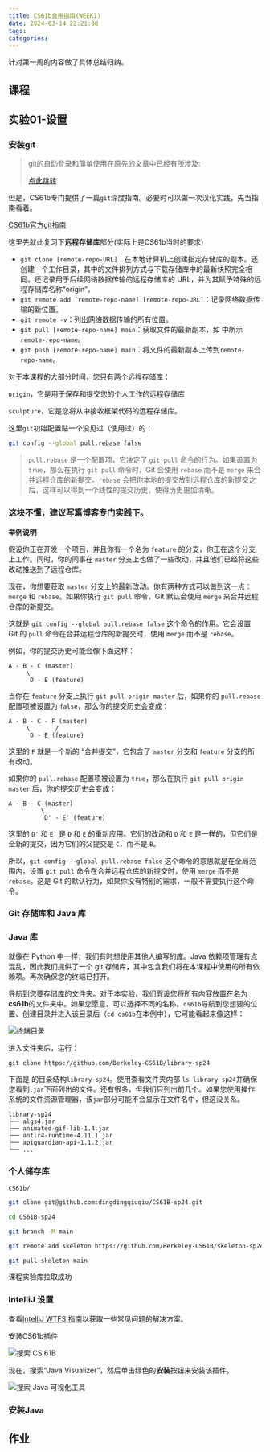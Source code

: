 ```yaml
---
title: CS61b食用指南(WEEK1)
date: 2024-03-14 22:21:08
tags:
categories:
---
```


针对第一周的内容做了具体总结归纳。
<!--more-->

## 课程



## 实验01-设置

### 安装git

>  git的自动登录和简单使用在原先的文章中已经有所涉及:
>
> [点此跳转](https://dingdingqiuqiu.github.io/tags/Git/)

但是，CS61b专门提供了一篇`git`深度指南。必要时可以做一次汉化实践，先当指南看着。

[CS61b官方git指南](https://sp24.datastructur.es/resources/guides/git/)

这里先就此复习下**远程存储库**部分(实际上是CS61b当时的要求)

- `git clone [remote-repo-URL]`：在本地计算机上创建指定存储库的副本。还创建一个工作目录，其中的文件排列方式与下载存储库中的最新快照完全相同。还记录用于后续网络数据传输的远程存储库的 URL，并为其赋予特殊的远程存储库名称“origin”。
- `git remote add [remote-repo-name] [remote-repo-URL]`：记录网络数据传输的新位置。
- `git remote -v`：列出网络数据传输的所有位置。
- `git pull [remote-repo-name] main`：获取文件的最新副本，如 中所示`remote-repo-name`。
- `git push [remote-repo-name] main`：将文件的最新副本上传到`remote-repo-name`。

对于本课程的大部分时间，您只有两个远程存储库：

`origin`，它是用于保存和提交您的个人工作的远程存储库

`sculpture`，它是您将从中接收框架代码的远程存储库。

这里`git`初始配置贴一个没见过（使用过）的：

```zsh
git config --global pull.rebase false
```

> `pull.rebase` 是一个配置项，它决定了 `git pull` 命令的行为。如果设置为 `true`，那么在执行 `git pull` 命令时，Git 会使用 `rebase` 而不是 `merge` 来合并远程仓库的新提交。`rebase` 会把你本地的提交放到远程仓库的新提交之后，这样可以得到一个线性的提交历史，使得历史更加清晰。

### 这块不懂，建议写篇博客专门实践下。

**举例说明**

假设你正在开发一个项目，并且你有一个名为 `feature` 的分支，你正在这个分支上工作。同时，你的同事在 `master` 分支上也做了一些改动，并且他们已经将这些改动推送到了远程仓库。

现在，你想要获取 `master` 分支上的最新改动。你有两种方式可以做到这一点：`merge` 和 `rebase`。如果你执行 `git pull` 命令，Git 默认会使用 `merge` 来合并远程仓库的新提交。

这就是 `git config --global pull.rebase false` 这个命令的作用。它会设置 Git 的 `pull` 命令在合并远程仓库的新提交时，使用 `merge` 而不是 `rebase`。

例如，你的提交历史可能会像下面这样：

```
A - B - C (master)
     \
      D - E (feature)
```



当你在 `feature` 分支上执行 `git pull origin master` 后，如果你的 `pull.rebase` 配置项被设置为 `false`，那么你的提交历史会变成：

```
A - B - C - F (master)
     \       /
      D - E (feature)
```



这里的 `F` 就是一个新的 “合并提交”，它包含了 `master` 分支和 `feature` 分支的所有改动。

如果你的 `pull.rebase` 配置项被设置为 `true`，那么在执行 `git pull origin master` 后，你的提交历史会变成：

```
A - B - C (master)
         \
          D' - E' (feature)
```



这里的 `D'` 和 `E'` 是 `D` 和 `E` 的重新应用。它们的改动和 `D` 和 `E` 是一样的，但它们是全新的提交，因为它们的父提交是 `C`，而不是 `B`。

所以，`git config --global pull.rebase false` 这个命令的意思就是在全局范围内，设置 `git pull` 命令在合并远程仓库的新提交时，使用 `merge` 而不是 `rebase`。这是 Git 的默认行为，如果你没有特别的需求，一般不需要执行这个命令。

### Git 存储库和 Java 库

### Java 库

就像在 Python 中一样，我们有时想使用其他人编写的库。Java 依赖项管理有点混乱，因此我们提供了一个 git 存储库，其中包含我们将在本课程中使用的所有依赖项。再次确保您的终端已打开。

导航到您要存储库的文件夹。对于本实验，我们假设您将所有内容放置在名为**cs61b**的文件夹中。如果您愿意，可以选择不同的名称。`cs61b`导航到您想要的位置、创建目录并进入该目录后（`cd cs61b`在本例中），它可能看起来像这样：

![终端目录](https://sp24.datastructur.es/labs/lab01/img/terminal_directory.png)

进入文件夹后，运行：

```
git clone https://github.com/Berkeley-CS61B/library-sp24
```

下面是 的目录结构`library-sp24`。使用查看文件夹内部 `ls library-sp24`并确保您看到`.jar`下面列出的文件。还有很多，但我们只列出前几个。如果您使用操作系统的文件资源管理器，该`jar`部分可能不会显示在文件名中，但这没关系。

```
library-sp24
├── algs4.jar
├── animated-gif-lib-1.4.jar
├── antlr4-runtime-4.11.1.jar
├── apiguardian-api-1.1.2.jar
└── ...
```

### 个人储存库

```
CS61b/
```

```zsh
git clone git@github.com:dingdingqiuqiu/CS61B-sp24.git
```

```zsh
cd CS61B-sp24
```

```zsh
git branch -M main  
```

```zsh
git remote add skeleton https://github.com/Berkeley-CS61B/skeleton-sp24.git 
```

```zsh
git pull skeleton main
```

课程实验库拉取成功

### IntelliJ 设置

查看[IntelliJ WTFS 指南](https://sp24.datastructur.es/resources/guides/intellij/wtfs/)以获取一些常见问题的解决方案。

安装CS61b插件

![搜索 CS 61B](https://sp24.datastructur.es/labs/lab01/img/plugin_setup2.png)

现在，搜索“Java Visualizer”，然后单击绿色的**安装**按钮来安装该插件。

![搜索 Java 可视化工具](https://sp24.datastructur.es/labs/lab01/img/plugin_setup3.png)

### 安装Java



## 作业

